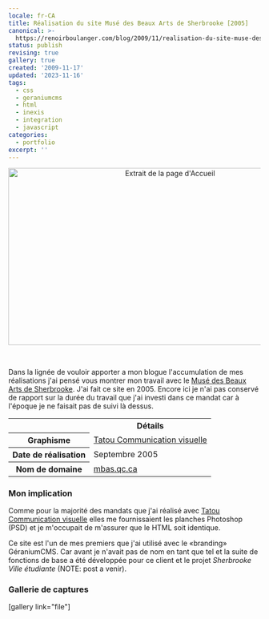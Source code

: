 ```yaml
---
locale: fr-CA
title: Réalisation du site Musé des Beaux Arts de Sherbrooke [2005]
canonical: >-
  https://renoirboulanger.com/blog/2009/11/realisation-du-site-muse-des-beaux-arts-de-sherbrooke-2005/
status: publish
revising: true
gallery: true
created: '2009-11-17'
updated: '2023-11-16'
tags:
  - css
  - geraniumcms
  - html
  - inexis
  - integration
  - javascript
categories:
  - portfolio
excerpt: ''
---
```


<p><center><img src="https://renoirboulanger.com/wp-content/uploads/2009/11/screenshot_mbas_crop.png" alt="Extrait de la page d&#039;Accueil" title="MBAS : Page accueil découpée" width="630" height="354" class="size-full wp-image-1420" /></center></p>

<p>&nbsp;</p>

<p>Dans la lignée de vouloir apporter a mon blogue l'accumulation de mes réalisations j'ai pensé vous montrer mon travail avec le <a href="http://www.mbas.qc.ca/">Musé des Beaux Arts de Sherbrooke</a>. J'ai fait ce site en 2005. Encore ici je n'ai pas conservé de rapport sur la durée du travail que j'ai investi dans ce mandat car à l'époque je ne faisait pas de suivi là dessus.</p>

<table class="dltable" border="0" cellspacing="0">
<tbody>
<tr>
<th class="nobg"></th>
<th scope="col">Détails</th>
</tr>
<tr>
<th class="spec" scope="row">Graphisme</th>
<td><a href="http://www.tatou.ca/">Tatou Communication visuelle</a></td>
</tr>
<tr>
<th class="spec" scope="row">Date de réalisation</th>
<td>Septembre 2005</td>
</tr>
<tr>
<th class="spec" scope="row">Nom de domaine</th>
<td><a href="http://www.mbas.qc.ca/">mbas.qc.ca</a></td>
</tr>
</tbody>
</table>

<!--more-->

<h3>Mon implication</h3>

<p>Comme pour la majorité des mandats que j'ai réalisé avec <a href="http://www.tatou.ca/">Tatou Communication visuelle</a> elles me fournissaient les planches Photoshop (PSD) et je m'occupait de m'assurer que le HTML soit identique.</p>

<p>Ce site est l'un de mes premiers que j'ai utilisé avec le «branding» GéraniumCMS. Car avant je n'avait pas de nom en tant que tel et la suite de fonctions de base a été développée pour ce client et le projet <em>Sherbrooke Ville étudiante</em> (NOTE: post a venir).</p>

<h3>Gallerie de captures</h3>

<p>[gallery link="file"]</p>